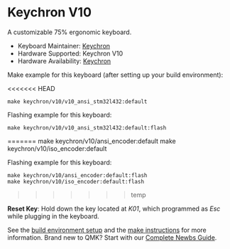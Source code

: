 # Keychron V10

A customizable 75% ergonomic keyboard.

* Keyboard Maintainer: [Keychron](https://github.com/keychron)
* Hardware Supported: Keychron V10
* Hardware Availability: [Keychron](https://www.keychron.com)

Make example for this keyboard (after setting up your build environment):

<<<<<<< HEAD
```base
make keychron/v10/v10_ansi_stm32l432:default
```

Flashing example for this keyboard:

```base
make keychron/v10/v10_ansi_stm32l432:default:flash
```
=======
    make keychron/v10/ansi_encoder:default
    make keychron/v10/iso_encoder:default

Flashing example for this keyboard:

    make keychron/v10/ansi_encoder:default:flash
    make keychron/v10/iso_encoder:default:flash
>>>>>>> temp

**Reset Key**: Hold down the key located at *K01*, which programmed as *Esc* while plugging in the keyboard.

See the [build environment setup](https://docs.qmk.fm/#/getting_started_build_tools) and the [make instructions](https://docs.qmk.fm/#/getting_started_make_guide) for more information. Brand new to QMK? Start with our [Complete Newbs Guide](https://docs.qmk.fm/#/newbs).
